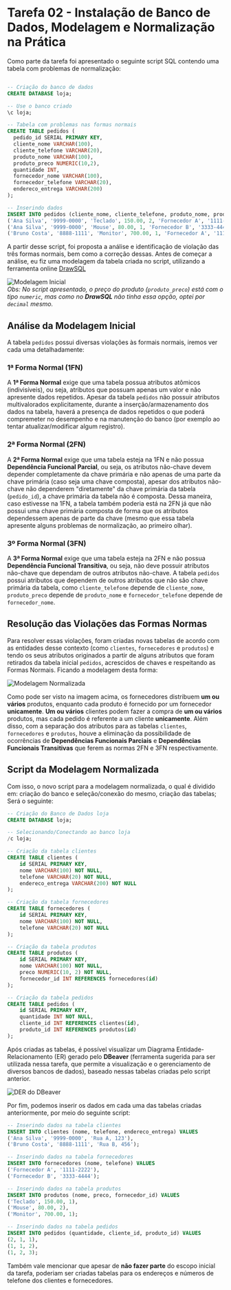 # Tarefa 02 - Instalação de Banco de Dados, Modelagem e Normalização na Prática

Como parte da tarefa foi apresentado o seguinte script SQL contendo uma tabela com problemas de normalização:

```sql

-- Criação do banco de dados
CREATE DATABASE loja;

-- Use o banco criado
\c loja;

-- Tabela com problemas nas formas normais
CREATE TABLE pedidos (
  pedido_id SERIAL PRIMARY KEY,
  cliente_nome VARCHAR(100),
  cliente_telefone VARCHAR(20),
  produto_nome VARCHAR(100),
  produto_preco NUMERIC(10,2),
  quantidade INT,
  fornecedor_nome VARCHAR(100),
  fornecedor_telefone VARCHAR(20),
  endereco_entrega VARCHAR(200)
);

-- Inserindo dados
INSERT INTO pedidos (cliente_nome, cliente_telefone, produto_nome, produto_preco, quantidade, fornecedor_nome, fornecedor_telefone, endereco_entrega) VALUES
('Ana Silva', '9999-0000', 'Teclado', 150.00, 2, 'Fornecedor A', '1111-2222', 'Rua A, 123'),
('Ana Silva', '9999-0000', 'Mouse', 80.00, 1, 'Fornecedor B', '3333-4444', 'Rua A, 123'),
('Bruno Costa', '8888-1111', 'Monitor', 700.00, 1, 'Fornecedor A', '1111-2222', 'Rua B, 456');
```

A partir desse script, foi proposta a análise e identificação de violação das três formas normais, bem como a correção dessas. Antes de começar a análise, eu fiz uma modelagem da tabela criada no script, utilizando a ferramenta online [DrawSQL](https://drawsql.app/)

![Modelagem Inicial](imagens/ModelagemInicial.png)  
*Obs: No script apresentado, o preço do produto (`produto_preco`) está com o tipo `numeric`, mas como no **DrawSQL** não tinha essa opção, optei por `decimal` mesmo.*

## Análise da Modelagem Inicial

A tabela `pedidos` possui diversas violações às formais normais, iremos ver cada uma detalhadamente:

### 1ª Forma Normal (1FN)

A **1ª Forma Normal** exige que uma tabela possua atributos atômicos (indivisíveis), ou seja, atributos que possuam apenas um valor e não apresente dados repetidos. Apesar da tabela `pedidos` não possuir atributos multivalorados explicitamente, durante a inserção/armazenamento dos dados na tabela, haverá a presença de dados repetidos o que poderá compremeter no desempenho e na manutenção do banco (por exemplo ao tentar atualizar/modificar algum registro).

### 2ª Forma Normal (2FN)

A **2ª Forma Normal** exige que uma tabela esteja na 1FN e não possua **Dependência Funcional Parcial**, ou seja, os atributos não-chave devem depender completamente da chave primária e não apenas de uma parte da chave primária (caso seja uma chave composta), apesar dos atributos não-chave não dependerem "diretamente" da chave primária da tabela (`pedido_id`), a chave primária da tabela não é composta. Dessa maneira, caso estivesse na 1FN, a tabela também poderia está na 2FN já que não possui uma chave primária composta de forma que os atributos dependessem apenas de parte da chave (mesmo que essa tabela apresente alguns problemas de normalização, ao primeiro olhar).

### 3º Forma Normal (3FN)

A **3ª Forma Normal** exige que uma tabela esteja na 2FN e não possua **Dependência Funcional Transitiva**, ou seja, não deve possuir atributos não-chave que dependam de outros atributos não-chave. A tabela `pedidos` possui atributos que dependem de outros atributos que não são chave primária da tabela, como `cliente_telefone` depende de `cliente_nome`, `produto_preco` depende de `produto_nome` e `fornecedor_telefone` depende de `fornecedor_nome`.

## Resolução das Violações das Formas Normas 

Para resolver essas violações, foram criadas novas tabelas de acordo com as entidades desse contexto (como `clientes`, `fornecedores` e `produtos`) e tendo os seus atributos originados a partir de alguns atributos que foram retirados da tabela inicial `pedidos`, acrescidos de chaves e respeitando as Formas Normais. Ficando a modelagem desta forma:

![Modelagem Normalizada](imagens/ModelagemNormalizada.png)

Como pode ser visto na imagem acima, os fornecedores distribuem **um ou vários** produtos, enquanto cada produto é fornecido por um fornecedor **unicamente**. **Um ou vários** clientes podem fazer a compra de **um ou vários** produtos, mas cada pedido é referente a um cliente **unicamente**. Além disso, com a separação dos atributos para as tabelas `clientes`, `fornecedores` e `produtos`, houve a eliminação da possibilidade de ocorrências de **Dependências Funcionais Parciais** e **Dependências Funcionais Transitivas** que ferem as normas 2FN e 3FN respectivamente.

## Script da Modelagem Normalizada

Com isso, o novo script para a modelagem normalizada, o qual é dividido em: criação do banco e seleção/conexão do mesmo, criação das tabelas; Será o seguinte:

```sql
-- Criação do Banco de Dados loja
CREATE DATABASE loja;

-- Selecionando/Conectando ao banco loja
/c loja;

-- Criação da tabela clientes
CREATE TABLE clientes (
	id SERIAL PRIMARY KEY,
	nome VARCHAR(100) NOT NULL,
	telefone VARCHAR(20) NOT NULL,
	endereco_entrega VARCHAR(200) NOT NULL
);

-- Criação da tabela fornecedores
CREATE TABLE fornecedores (
	id SERIAL PRIMARY KEY,
	nome VARCHAR(100) NOT NULL,
	telefone VARCHAR(20) NOT NULL
);

-- Criação da tabela produtos
CREATE TABLE produtos (
	id SERIAL PRIMARY KEY,
	nome VARCHAR(100) NOT NULL,
	preco NUMERIC(10, 2) NOT NULL,
	fornecedor_id INT REFERENCES fornecedores(id)
);

-- Criação da tabela pedidos
CREATE TABLE pedidos (
	id SERIAL PRIMARY KEY,
	quantidade INT NOT NULL,
	cliente_id INT REFERENCES clientes(id),
	produto_id INT REFERENCES produtos(id)
);
```

Após criadas as tabelas, é possível visualizar um Diagrama Entidade-Relacionamento (ER) gerado pelo **DBeaver** (ferramenta sugerida para ser utilizada nessa tarefa, que permite a visualização e o gerenciamento de diversos bancos de dados), baseado nessas tabelas criadas pelo script anterior.

![DER do DBeaver](imagens/ModelagemDBeaver.png)

Por fim, podemos inserir os dados em cada uma das tabelas criadas anteriormente, por meio do seguinte script:

```sql
-- Inserindo dados na tabela clientes
INSERT INTO clientes (nome, telefone, endereco_entrega) VALUES
('Ana Silva', '9999-0000', 'Rua A, 123'),
('Bruno Costa', '8888-1111', 'Rua B, 456');

-- Inserindo dados na tabela fornecedores
INSERT INTO fornecedores (nome, telefone) VALUES
('Fornecedor A', '1111-2222'),
('Fornecedor B', '3333-4444');

-- Inserindo dados na tabela produtos
INSERT INTO produtos (nome, preco, fornecedor_id) VALUES
('Teclado', 150.00, 1),
('Mouse', 80.00, 2),
('Monitor', 700.00, 1);

-- Inserindo dados na tabela pedidos
INSERT INTO pedidos (quantidade, cliente_id, produto_id) VALUES
(2, 1, 1),
(1, 1, 2),
(1, 2, 3);
```

Também vale mencionar que apesar de **não fazer parte** do escopo inicial da tarefa, poderiam ser criadas tabelas para os endereços e números de telefone dos clientes e fornecedores.